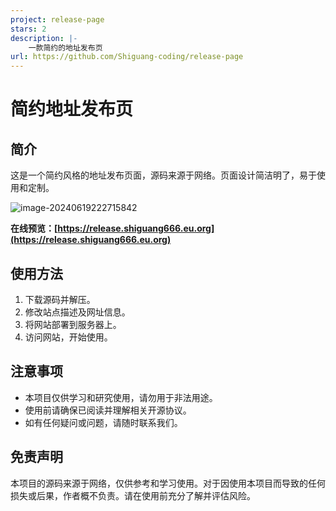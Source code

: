 ```yaml
---
project: release-page
stars: 2
description: |-
    一款简约的地址发布页
url: https://github.com/Shiguang-coding/release-page
---
```


# 简约地址发布页

## 简介

这是一个简约风格的地址发布页面，源码来源于网络。页面设计简洁明了，易于使用和定制。

![image-20240619222715842](https://img2023.cnblogs.com/blog/2233039/202406/2233039-20240619222710872-845844952.png)



**在线预览：[https://release.shiguang666.eu.org](https://release.shiguang666.eu.org)**

## 使用方法

1. 下载源码并解压。
2. 修改站点描述及网址信息。
3. 将网站部署到服务器上。
4. 访问网站，开始使用。

## 注意事项

- 本项目仅供学习和研究使用，请勿用于非法用途。
- 使用前请确保已阅读并理解相关开源协议。
- 如有任何疑问或问题，请随时联系我们。

## 免责声明

本项目的源码来源于网络，仅供参考和学习使用。对于因使用本项目而导致的任何损失或后果，作者概不负责。请在使用前充分了解并评估风险。

